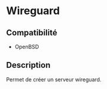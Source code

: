 Wireguard
=========

Compatibilité
--------------
- OpenBSD


Description
------------
Permet de créer un serveur wireguard.
